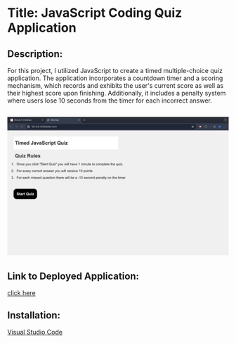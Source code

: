 # Title: JavaScript Coding Quiz Application 

## Description: 
For this project, I utilized JavaScript to create a timed multiple-choice quiz application. The application incorporates a countdown timer and a scoring mechanism, which records and exhibits the user's current score as well as their highest score upon finishing. Additionally, it includes a penalty system where users lose 10 seconds from the timer for each incorrect answer.

## ![Deployed Application Screenshot](./assets/images/coding-quiz-screenshot.png)

## Link to Deployed Application: 
[click here](https://sambishop06.github.io/JavaScript-Quiz/) 

## Installation: 
[Visual Studio Code](https://code.visualstudio.com/download)

